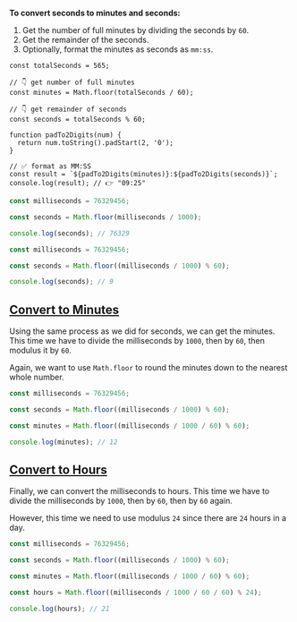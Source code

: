 
**To convert seconds to minutes and seconds:**

1.  Get the number of full minutes by dividing the seconds by `60`.
2.  Get the remainder of the seconds.
3.  Optionally, format the minutes as seconds as `mm:ss`.

```
const totalSeconds = 565;

// 👇️ get number of full minutes
const minutes = Math.floor(totalSeconds / 60);

// 👇️ get remainder of seconds
const seconds = totalSeconds % 60;

function padTo2Digits(num) {
  return num.toString().padStart(2, '0');
}

// ✅ format as MM:SS
const result = `${padTo2Digits(minutes)}:${padTo2Digits(seconds)}`;
console.log(result); // 👉️ "09:25"

```


```javascript
const milliseconds = 76329456;

const seconds = Math.floor(milliseconds / 1000);

console.log(seconds); // 76329
```


```javascript
const milliseconds = 76329456;

const seconds = Math.floor((milliseconds / 1000) % 60);

console.log(seconds); // 9
```


## [Convert to Minutes](https://sabe.io/blog/javascript-convert-milliseconds-seconds-minutes-hours#convert-to-minutes)

Using the same process as we did for seconds, we can get the minutes. This time we have to divide the milliseconds by `1000`, then by `60`, then modulus it by `60`.

Again, we want to use `Math.floor` to round the minutes down to the nearest whole number.

```javascript
const milliseconds = 76329456;

const seconds = Math.floor((milliseconds / 1000) % 60);

const minutes = Math.floor((milliseconds / 1000 / 60) % 60);

console.log(minutes); // 12
```


## [Convert to Hours](https://sabe.io/blog/javascript-convert-milliseconds-seconds-minutes-hours#convert-to-hours)

Finally, we can convert the milliseconds to hours. This time we have to divide the milliseconds by `1000`, then by `60`, then by `60` again.

However, this time we need to use modulus `24` since there are `24` hours in a day.

```javascript
const milliseconds = 76329456;

const seconds = Math.floor((milliseconds / 1000) % 60);

const minutes = Math.floor((milliseconds / 1000 / 60) % 60);

const hours = Math.floor((milliseconds / 1000 / 60 / 60) % 24);

console.log(hours); // 21
```